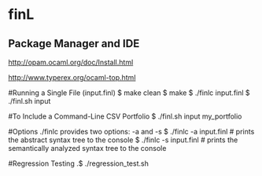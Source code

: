 # finL

## Package Manager and IDE

http://opam.ocaml.org/doc/Install.html

http://www.typerex.org/ocaml-top.html



#Running a Single File (input.finl)
	$  make clean
	$  make
	$  ./finlc  input.finl
	$  ./finl.sh input

#To Include a Command-Line CSV Portfolio
	$ ./finl.sh input my_portfolio

#Options
./finlc provides two options: -a and -s
$  ./finlc -a input.finl 	# prints the abstract syntax tree to the console
$  ./finlc -s input.finl 	# prints the semantically analyzed syntax tree to the console

#Regression Testing
.$  ./regression_test.sh

